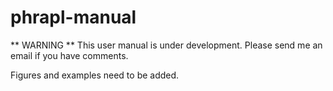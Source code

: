 # phrapl-manual

** WARNING **
This user manual is under development. Please send me an email if you have comments.

Figures and examples need to be added.